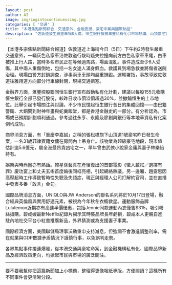 ```yaml
---
layout: post
author: AI
image: img/Logintocontinueusing.jpg
categories: [ '交通' ]
title: "本港焦點新聞綜合：交通意外、金融震撼、豪宅命案與國際熱話"  
description: "佐敦道發生嚴重車禍8人傷、恒生銀行擬被滙豐私有化引市場熱議、山頂豪宅驚現命案、韓星孫藝真與玄彬婚後首同框、趙露思爆料與經紀公司撕破臉、UNIQLO聯名系列與Lululemon折扣吸引關注、碧咸夫妻互相扶持事業、聯儲局理事發表減息立場，串連本港與國際多項焦點事件。"
---
```

【本港多宗焦點新聞綜合報道】佐敦道近上海街今日（5日）下午約2時發生嚴重交通意外，一輛灰色私家車沿佐敦道行駛時疑失控撞向前方白色私家車車尾，白車被推上行人路，當時多名市民正在等候過馬路，場面混亂。事件造成至少8人受傷，其中兩人重傷倒地，包括一名女途人滿身鮮血。救護員到場急救並將傷者送院治理。現場由警方封鎖調查，涉事兩車車頭均嚴重損毀。運輸署指，事故導致佐敦道往雅翔道方向部分行車線封閉，現場交通擠塞。  

金融界方面，滙豐控股聯同恒生銀行宣布啟動私有化計劃，建議以每股155元收購恒生銀行全部已發行股份，較昨日收市價溢價超過30%，並撤銷恒生的上市地位。此舉引起市場關注與討論，不少市民憶起恒生銀行昔日的集體回憶——由巴籍警衛、大銅閘到財神年畫與蛇羹飯堂，都是香港金融史的一部分。有分析認為，市場或已預期計劃順利通過，參考過往永亨、永隆及廖創興銀行等本地華資私有化案例均成功。  

商界消息方面，有「重慶李嘉誠」之稱的張松橋旗下山頂道1號豪宅昨日發生命案，一名31歲菲律賓籍女傭在房間內上吊身亡。該物業為超級豪宅地段，現市值估計逾5.6億元，屬全港最昂貴凶宅之一，早年曾由武俠小說家金庸與妻子林樂怡持有。  

娛樂與時尚圈亦有熱話。韓星孫藝真在產後復出的首部電影《徵人啟弒／選擇有罪》慶功宴上和丈夫玄彬首度婚後同框亮相，引起網絡熱議。另一邊廂，趙露思因高壓超時工作導致暫時性失聰及失語症，現正與經理人公司打解約官司，並在直播中發表多番「敢言」金句。  

國際品牌消息方面，UNIQLO與JW Anderson的聯名系列將於10月17日登場，融合經典英倫風與實用舒適元素，被視為今年秋冬衣櫥救星。運動服飾品牌Lululemon近期亦有高達半價優惠，包括Jennie同款運動內衣僅售$315，吸引粉絲搶購。碧咸嫂最新Netflix紀錄片揭示其時裝品牌長年虧損，碧咸本人更親自進駐內地社交平台小紅書推廣新品，外界猜測或為支援妻子事業。  

國際經濟方面，美國聯儲局理事沃勒重申支持減息，但強調不會激進調整利率，需在就業與GDP數據矛盾情況下謹慎行事，以免誤判走勢。  

各界焦點事件接連爆發，從本港交通與豪宅命案，到金融機構私有化、國際品牌新品及經濟政策走向，均掀起市民與市場的廣泛關注。  

---

要不要我幫你把這篇新聞加上小標題，整理得更像報紙專版，方便閱讀？這樣所有不同事件會更清晰分段。